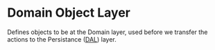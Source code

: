# Domain Object Layer

Defines objects to be at the Domain layer, used before we transfer the actions
to the Persistance ([DAL](../DAL)) layer.
